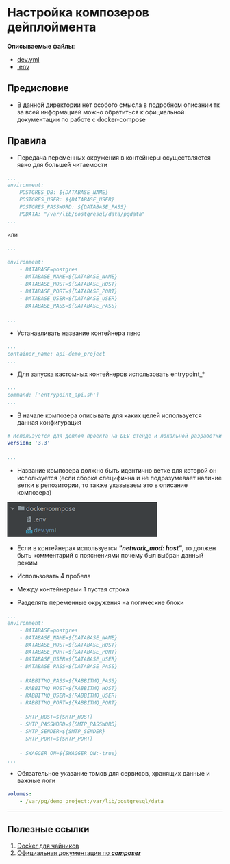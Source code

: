 # Настройка композеров дейплоймента

**Описываемые файлы**: 
- [dev.yml](../../deployment/docker-compose/dev.yml)
- [.env](../../deployment/docker-compose/.env)


## **Предисловие**
* В данной директории нет особого смысла в подробном описании тк за 
всей информацией можно обратиться к официальной документации по работе с docker-compose


## Правила

* Передача переменных окружения в контейнеры осуществляется явно для большей читаемости
```yaml
...
environment:
    POSTGRES_DB: ${DATABASE_NAME}
    POSTGRES_USER: ${DATABASE_USER}
    POSTGRES_PASSWORD: ${DATABASE_PASS}
    PGDATA: "/var/lib/postgresql/data/pgdata"
...
```
или
```yaml
...

environment:
    - DATABASE=postgres
    - DATABASE_NAME=${DATABASE_NAME}
    - DATABASE_HOST=${DATABASE_HOST}
    - DATABASE_PORT=${DATABASE_PORT}
    - DATABASE_USER=${DATABASE_USER}
    - DATABASE_PASS=${DATABASE_PASS}

...
```

* Устанавливать название контейнера явно
```yaml
...
container_name: api-demo_project
...
```

* Для запуска кастомных контейнеров использовать entrypoint_*
```yaml
...
command: ['entrypoint_api.sh']
...
```

* В начале композера описывать для каких целей используется данная конфигурация
```yaml
# Используется для деплоя проекта на DEV стенде и локальной разработки фронтенд разработчиков
version: '3.3'

...
```
* Название композера должно быть идентично ветке для которой он используется 
(если сборка специфична и не подразумевает наличие ветки в репозитории, то также указываем это в описание композера)

![image](../media/deployment/docker-compose.png)


* Если в контейнерах используется ***"network_mod: host"***, 
то должен быть комментарий с пояснениями почему был выбран данный режим

* Использовать 4 пробела
* Между контейнерами 1 пустая строка
* Разделять переменные окружения на логические блоки
```yaml
...
environment:
    - DATABASE=postgres
    - DATABASE_NAME=${DATABASE_NAME}
    - DATABASE_HOST=${DATABASE_HOST}
    - DATABASE_PORT=${DATABASE_PORT}
    - DATABASE_USER=${DATABASE_USER}
    - DATABASE_PASS=${DATABASE_PASS}

    - RABBITMQ_PASS=${RABBITMQ_PASS}
    - RABBITMQ_HOST=${RABBITMQ_HOST}
    - RABBITMQ_USER=${RABBITMQ_USER}
    - RABBITMQ_PORT=${RABBITMQ_PORT}

    - SMTP_HOST=${SMTP_HOST}
    - SMTP_PASSWORD=${SMTP_PASSWORD}
    - SMTP_SENDER=${SMTP_SENDER}
    - SMTP_PORT=${SMTP_PORT}

    - SWAGGER_ON=${SWAGGER_ON:-true}
...
```
* Обязательное указание томов для сервисов, хранящих данные и важные логи
```yaml
volumes:
    - /var/pg/demo_project:/var/lib/postgresql/data
```
---



## Полезные ссылки
1. [Docker для чайников](https://habr.com/ru/companies/ruvds/articles/450312/)
2. [Официальная документация по ***composer***](https://docs.docker.com/compose/)

